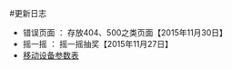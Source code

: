#更新日志

- 错误页面 ： 存放404、500之类页面【2015年11月30日】
- 摇一摇 ： 摇一摇抽奖【2015年11月27日】
- [移动设备参数表](http://screensiz.es/phone)